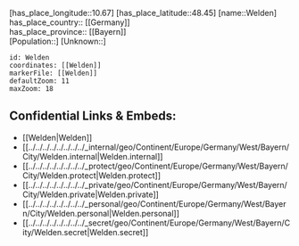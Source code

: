 ﻿---
location: [48.45,10.67] 
mapzoom: [7,12] 
mapmarker: city 
type: City
tags:
- geo/City


SpocWebEntityId: 35526
isDeleted: false
confidential: public

---
[has_place_longitude::10.67] 
[has_place_latitude::48.45] 
[name::Welden] 
has_place_country:: [[Germany]]  
has_place_province:: [[Bayern]]  
[Population::] 
[Unknown::] 


```leaflet
id: Welden
coordinates: [[Welden]] 
markerFile: [[Welden]] 
defaultZoom: 11 
maxZoom: 18
```


## Confidential Links & Embeds: 
- [[Welden|Welden]]  
- [[../../../../../../../../_internal/geo/Continent/Europe/Germany/West/Bayern/City/Welden.internal|Welden.internal]] 
- [[../../../../../../../../_protect/geo/Continent/Europe/Germany/West/Bayern/City/Welden.protect|Welden.protect]] 
- [[../../../../../../../../_private/geo/Continent/Europe/Germany/West/Bayern/City/Welden.private|Welden.private]] 
- [[../../../../../../../../_personal/geo/Continent/Europe/Germany/West/Bayern/City/Welden.personal|Welden.personal]] 
- [[../../../../../../../../_secret/geo/Continent/Europe/Germany/West/Bayern/City/Welden.secret|Welden.secret]] 
